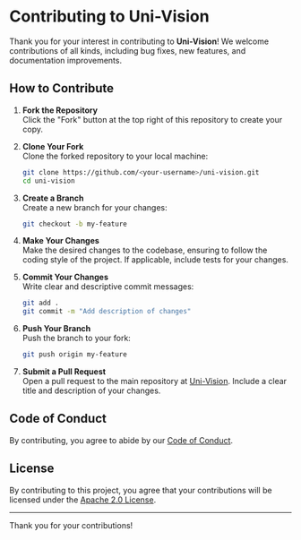 # Contributing to Uni-Vision

Thank you for your interest in contributing to **Uni-Vision**! We welcome contributions of all kinds, including bug fixes, new features, and documentation improvements.

## How to Contribute

1. **Fork the Repository**  
   Click the "Fork" button at the top right of this repository to create your copy.

2. **Clone Your Fork**  
   Clone the forked repository to your local machine:
   ```bash
   git clone https://github.com/<your-username>/uni-vision.git
   cd uni-vision
   ```

3. **Create a Branch**  
   Create a new branch for your changes:
   ```bash
   git checkout -b my-feature
   ```

4. **Make Your Changes**  
   Make the desired changes to the codebase, ensuring to follow the coding style of the project. If applicable, include tests for your changes.

5. **Commit Your Changes**  
   Write clear and descriptive commit messages:
   ```bash
   git add .
   git commit -m "Add description of changes"
   ```

6. **Push Your Branch**  
   Push the branch to your fork:
   ```bash
   git push origin my-feature
   ```

7. **Submit a Pull Request**  
   Open a pull request to the main repository at [Uni-Vision](https://github.com/Jaykumaran/uni-vision.git). Include a clear title and description of your changes.

## Code of Conduct

By contributing, you agree to abide by our [Code of Conduct](CODE_OF_CONDUCT.md).

## License

By contributing to this project, you agree that your contributions will be licensed under the [Apache 2.0 License](LICENSE).

---

Thank you for your contributions!
